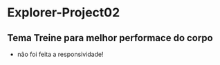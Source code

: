 # Explorer-Project02

## Tema Treine para melhor performace do corpo

- não foi feita a responsividade!
